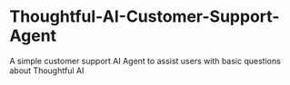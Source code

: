 # Thoughtful-AI-Customer-Support-Agent
 A simple customer support AI Agent to assist users with basic questions about Thoughtful AI
